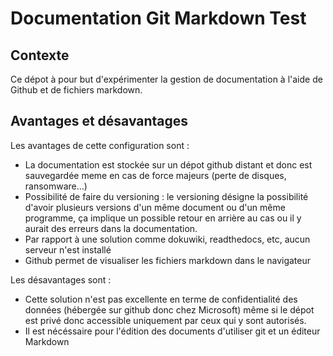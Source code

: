 # Documentation Git Markdown Test
## Contexte
Ce dépot à pour but d'expérimenter la gestion de documentation à l'aide de Github et de fichiers markdown.

## Avantages et désavantages
Les avantages de cette configuration sont :
* La documentation est stockée sur un dépot github distant et donc est sauvegardée meme en cas de force majeurs (perte de disques, ransomware...)
* Possibilité de faire du versioning : le versioning désigne la possibilité d'avoir plusieurs versions d'un même document ou d'un même programme, ça implique un possible retour en arrière au cas ou il y aurait des erreurs dans la documentation.
* Par rapport à une solution comme dokuwiki, readthedocs, etc, aucun serveur n'est installé
* Github permet de visualiser les fichiers markdown dans le navigateur
  
Les désavantages sont :
* Cette solution n'est pas excellente en terme de confidentialité des données (hébergée sur github donc chez Microsoft)  même si le dépot est privé donc accessible uniquement par ceux qui y sont autorisés.
* Il est nécéssaire pour l'édition des documents d'utiliser git et un éditeur Markdown
